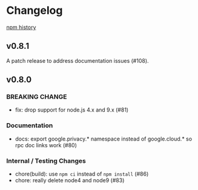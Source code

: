# Changelog

[npm history][1]

[1]: https://www.npmjs.com/package/@google-cloud/dlp?activeTab=versions

## v0.8.1

A patch release to address documentation issues (#108).

## v0.8.0

### BREAKING CHANGE
- fix: drop support for node.js 4.x and 9.x (#81)

### Documentation
- docs: export google.privacy.* namespace instead of google.cloud.* so rpc doc links work (#80)

### Internal / Testing Changes
- chore(build): use `npm ci` instead of `npm install` (#86)
- chore: really delete node4 and node9 (#83)

